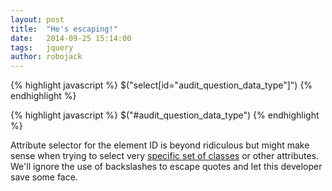 ```yaml
---
layout: post
title:  "He's escaping!"
date:   2014-09-25 15:14:00
tags:   jquery
author: robojack
---
```



{% highlight javascript %}
$("select[id=\"audit_question_data_type\"]")
{% endhighlight %}

{% highlight javascript %}
$("#audit_question_data_type")
{% endhighlight %}

Attribute selector for the element ID is beyond ridiculous but might make sense when trying to select very [specific set of classes](http://stackoverflow.com/a/15604200) or other attributes. We'll ignore the use of backslashes to escape quotes and let this developer save some&nbsp;face.